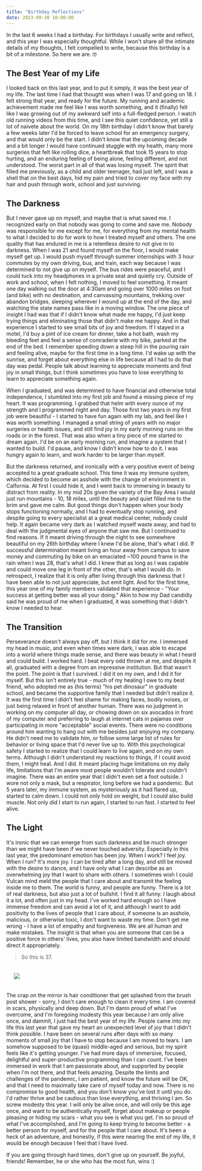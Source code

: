 ```yaml
---
title: "Birthday Reflections"
date: 2023-09-30 10:00:00
---
```


In the last 6 weeks I had a birthday. For birthdays I usually write and reflect, and this year I was especially thoughtful. While I won't share all the intimate details of my thoughts, I felt compelled to write, because this birthday is a bit of a milestone. So here we are. 🤓️

## The Best Year of my Life

I looked back on this last year, and to put it simply, it was the best year of my life. The last time I had that thought was when I was 17 and going on 18. I felt strong that year, and ready for the future. My running and academic achievement made me feel like I was worth something, and it (finally) felt like I was growing out of my awkward self into a full-fledged person. I watch old running videos from this time, and I see this quiet confidence, yet still a lot of naivete about the world. On my 18th birthday I didn't know that barely a few weeks later I'd be forced to leave school for an emergency surgery, and that would only be the start. I didn't know that the upcoming decade and a bit longer I would have continued stuggle with my health, many more surgeries that felt like rolling dice, a heartbreak that took 15 years to stop hurting, and an enduring feeling of being alone, feeling different, and not understood. The worst part in all of that was losing myself. The spirit that filled me previously, as a child and older teenager, had just left, and I was a shell that on the best days, hid my pain and tried to cover my face with my hair and push through work, school and just surviving. 

## The Darkness

But I never gave up on myself, and maybe that is what saved me. I recognized early on that nobody was going to come and save me. Nobody was responsible for me except for me, for everything from my mental health to what I decided to do for work to how I treated myself and others. The one quality that has endured in me is a relentless desire to not give in to darkness. When I was 21 and found myself on the floor, I would make myself get up. I would push myself through summer internships with 3 hour commutes by my own driving, bus, and train, each way because I was determined to not give up on myself. The bus rides were peaceful, and I could tuck into my headphones in a private seat and quietly cry. Outside of work and school, when I felt nothing, I moved to feel something. It meant one day walking out the door at 4:30am and going over 1000 miles on foot (and bike) with no destination, and canvassing mountains, trekking over abandon bridges, sleeping wherever I wound up at the end of the day, and watching the state names pass like in a moving window. The one piece of insight I had was that if I didn't know what made me happy, I'd just keep trying things and eliminating those that didn't make me happy. And in that experience I started to see small bits of joy and freedom. If I stayed in a motel, I'd buy a pint of ice cream for dinner, take a hot bath, wash my bleeding feet and feel a sense of comraderie with my bike, parked at the end of the bed. I remember speeding down a steep hill in the pouring rain and feeling alive, maybe for the first time in a long time. I'd wake up with the sunrise, and forget about everything else in life because all I had to do that day was pedal. People talk about learning to appreciate moments and find joy in small things, but I think sometimes you have to lose everything to learn to appreciate something again.

When I graduated, and was determined to have financial and otherwise total independence, I stumbled into my first job and found a missing piece of my heart. It was programming. I grabbed that helm with every ounce of my strength and I programmed night and day. Those first two years in my first job were beautiful - I started to have fun again with my lab, and feel like I was worth something. I managed a small string of years with no major surgeries or health issues, and still find joy in my early morning runs on the roads or in the forest. That was also when a tiny piece of me started to dream again. I'd be on an early morning run, and imagine a system that I wanted to build. I'd pause, and know I didn't know how to do it. I was hungry again to learn, and work harder to be larger than myself.

But the darkness returned, and ironically with a very positive event of being accepted to a great graduate school. This time it was my immune system, which decided to become an asshole with the change of environment in Calfornia. At first I could hide it, and I went back to immersing in beauty to distract from reality. In my mid 20s given the variety of the Bay Area I would just run mountains - 10, 18 miles, until the beauty and quiet filled me to the brim and gave me calm. But good things don't happen when your body stops functioning normally, and I had to eventually stop running, and despite going to every specialist at a great medical center, nobody could help. It again became very dark as I watched myself waste away, and had to deal with the judgmental eyes of anyone that saw me. But I continued to find reasons. If it meant driving through the night to see somewhere beautiful on my 26th birthday where I knew I'd be alone, that's what I did. If successful determination meant living an hour away from campus to save money and commuting by bike on an emaciated ~100 pound frame in the rain when I was 28, that's what I did.  I knew that as long as I was capable and could move one leg in front of the other, that's what I would do. In retrospect, I realize that it is only after living through this darkness that I have been able to not just appreciate, but emit light. And for the first time, this year one of my family members validated that experience - "Your success at getting better was all your doing." Akin to how my Dad candidly said he was proud of me when I graduated, it was something that I didn't know I needed to hear.

## The Transition

Perseverance doesn't always pay off, but I think it did for me.  I immersed my head in music, and even when times were dark, I was able to escape into a world where things made sense, and there was beauty in what I heard and could build. I worked hard. I beat every odd thrown at me, and despite it all, graduated with a degree from an impressive institution. But that wasn't the point. The point is that I survived. I did it on my own, and I did it for myself. But this isn't entirely true - much of my healing I owe to my best friend, who adopted me as (his terms) "his pet dinosaur" in graduate school, and became the supportive family that I needed but didn't realize it. It was the first time I didn't feel shame for making faces, bodily noises, or just being relaxed in front of another human. There was no judgment in working on my computer all day, or chowing down on six avocados in front of my computer and preferring to laugh at internet cats in pajamas over participating in more "acceptable" social events. There were no conditions around him wanting to hang out with me besides just enjoying my company. He didn't need me to validate him, or follow some large list of rules for behavior or living space that I'd never live up to. With this psychological safety I started to realize that I could learn to live again, and on my own terms. Although I didn't understand my reactions to things, if I could avoid them, I might heal. And I did. It meant placing huge limitations  on my daily life, limitations that I'm aware most people wouldn't tolerate and couldn't imagine. There was an entire year that I didn't even set a foot outside. I wore not only a mask, but a respirator, long before we had a pandemic. But 5 years later, my immune system, as mysteriously as it had flared up, started to calm down. I could not only hold on weight, but I could also build muscle. Not only did I start to run again, I started to run fast. I started to feel alive.

## The Light

It's ironic that we can emerge from such darkness and be much stronger than we might have been if we never touched adversity. Especially in this last year, the predominant emotion has been joy. When I work? I feel joy. When I run? It's more joy. I can be tired after a long day, and still be moved with the desire to dance, and I have only what I can describe as an overwhelming joy that I want to share with others. I sometimes wish I could Vulcan mind meld the people that I care about and transmit the feeling inside me to them. The world is funny, and people are funny. There is a lot of real darkness, but also just a lot of bullshit. I find it all funny. I laugh about it a lot, and often just in my head. I've worked hard enough so I have immense freedom and can avoid a lot of it, and although I want to add positivity to the lives of people that I care about, if someone is an asshole, malicious, or otherwise toxic, I don't want to waste my time. Don't get me wrong - I have a lot of empathy and forgiveness. We are all human and make mistakes. The insight is that when you are someone that can be a positive force in others' lives, you also have limited bandwidth and should direct it appropriately.

> So this is 37.

<div style="padding:20px; margin:auto">
    <img src="{{ site.baseurl }}/assets/images/posts/birthday/this-is-37.gif">
</div>

The crap on the mirror is hair conditioner that get splashed from the brush post shower - sorry, I don't care enough to clean it every time. I am covered in scars, physically and deep down. But I'm damn proud of what I've overcome, and I'm foregoing modesty this year because I am only alive once, and dammit, I just had the best year of my life. People came into my life this last year that gave my heart an unexpected level of joy that I didn't think possible. I have been on several runs after days with so many moments of small joy that I have to stop because I am moved to tears. I am somehow supposed to be (quasi) middle-aged and serious, but my spirit feels like it's getting younger. I've had more days of immersive, focused, delightful and super-productive programming than I can count. I've been immersed in work that I am passionate about, and supported by people when I'm not there, and that feels amazing. Despite the limits and challenges of the pandemic, I am patient, and know the future will be OK, and that I need to maximally take care of myself today and now. There is no compromise to good health, and you don't know you've lost it until you do. I'd rather thrive and be cautious than lose everything, and thriving I am. So screw modesty this year. I will only be alive once, and will only be this age once, and want to be authentically myself, forget about makeup or people pleasing or hiding my scars - what you see is what you get. I'm so proud of what I've accomplished, and I'm going to keep trying to become better - a better person for myself, and for the people that I care about. It's been a heck of an adventure, and honestly, if this were nearing the end of my life, it would be enough because I feel that I have lived.

If you are going through hard times, don't give up on yourself. Be joyful, friends! Remember, he or she who has the most fun, wins :)
